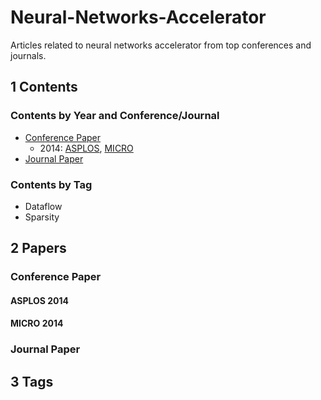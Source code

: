 # Neural-Networks-Accelerator
Articles related to neural networks accelerator from top conferences and journals.

## 1 Contents

### Contents by Year and Conference/Journal

- [Conference Paper](#conference-paper)
    - 2014: [ASPLOS](#asplos-2014), [MICRO](#micro-2014)
- [Journal Paper](journal-paper)

### Contents by Tag

- Dataflow
- Sparsity

## 2 Papers

### Conference Paper

#### ASPLOS 2014

#### MICRO 2014

### Journal Paper

## 3 Tags
